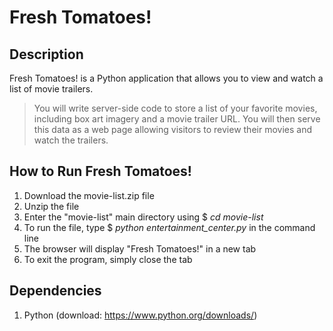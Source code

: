 # Fresh Tomatoes!

## Description
Fresh Tomatoes! is a Python application that allows you to view and watch a list of movie trailers.
> You will write server-side code to store a list of your favorite movies, including box art imagery and a movie trailer URL. You will then serve this data as a web page allowing visitors to review their movies and watch the trailers.

## How to Run Fresh Tomatoes!
1) Download the movie-list.zip file
2) Unzip the file
3) Enter the "movie-list" main directory using $ _cd movie-list_
4) To run the file, type $ _python entertainment_center.py_ in the command line
5) The browser will display "Fresh Tomatoes!" in a new tab
6) To exit the program, simply close the tab

## Dependencies
1) Python (download: https://www.python.org/downloads/)
